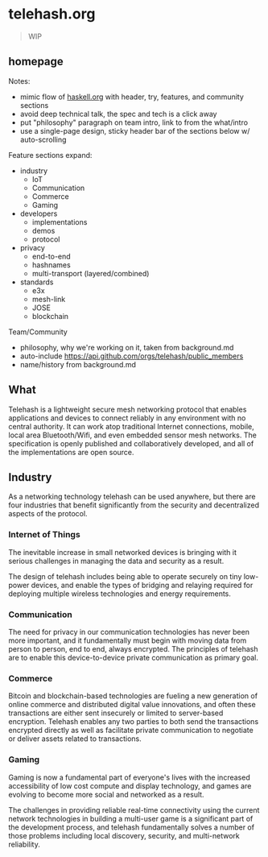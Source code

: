 telehash.org
============

> WIP

## homepage

Notes:

* mimic flow of [haskell.org](https://www.haskell.org) with header, try, features, and community sections
* avoid deep technical talk, the spec and tech is a click away
* put "philosophy" paragraph on team intro, link to from the what/intro
* use a single-page design, sticky header bar of the sections below w/ auto-scrolling

Feature sections expand:

* industry
  * IoT
  * Communication
  * Commerce
  * Gaming
* developers
  * implementations
  * demos
  * protocol
* privacy
  * end-to-end
  * hashnames
  * multi-transport (layered/combined)
* standards
  * e3x
  * mesh-link
  * JOSE
  * blockchain

Team/Community
  * philosophy, why we're working on it, taken from background.md
  * auto-include https://api.github.com/orgs/telehash/public_members
  * name/history from background.md


## What

Telehash is a lightweight secure mesh networking protocol that enables applications and devices to connect reliably in any environment with no central authority.  It can work atop traditional Internet connections, mobile, local area Bluetooth/Wifi, and even embedded sensor mesh networks. The specification is openly published and collaboratively developed, and all of the implementations are open source.

## Industry

As a networking technology telehash can be used anywhere, but there are four industries that benefit significantly from the security and decentralized aspects of the protocol.

### Internet of Things

The inevitable increase in small networked devices is bringing with it serious challenges in managing the data and security as a result.

The design of telehash includes being able to operate securely on tiny low-power devices, and enable the types of bridging and relaying required for deploying multiple wireless technologies and energy requirements.

### Communication

The need for privacy in our communication technologies has never been more important, and it fundamentally must begin with moving data from person to person, end to end, always encrypted.  The principles of telehash are to enable this device-to-device private communication as primary goal.

### Commerce

Bitcoin and blockchain-based technologies are fueling a new generation of online commerce and distributed digital value innovations, and often these transactions are either sent insecurely or limited to server-based encryption.  Telehash enables any two parties to both send the transactions encrypted directly as well as facilitate private communication to negotiate or deliver assets related to transactions.

### Gaming

Gaming is now a fundamental part of everyone's lives with the increased accessibility of low cost compute and display technology, and games are evolving to become more social and networked as a result.

The challenges in providing reliable real-time connectivity using the current network technologies in building a multi-user game is a significant part of the development process, and telehash fundamentally solves a number of those problems including local discovery, security, and multi-network reliability.

